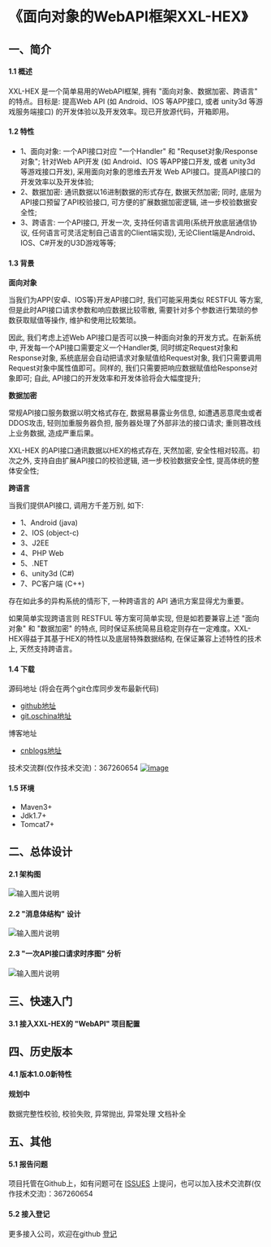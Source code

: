 # 《面向对象的WebAPI框架XXL-HEX》
## 一、简介

#### 1.1 概述
XXL-HEX 是一个简单易用的WebAPI框架, 拥有 "面向对象、数据加密、跨语言" 的特点。目标是: 提高Web API (如 Android、IOS 等APP接口, 或者 unity3d 等游戏服务端接口) 的开发体验以及开发效率。现已开放源代码，开箱即用。

#### 1.2 特性
- 1、面向对象: 一个API接口对应 "一个Handler" 和 "Requset对象/Response对象"; 针对Web API开发 (如 Android、IOS 等APP接口开发, 或者 unity3d 等游戏接口开发), 采用面向对象的思维去开发 Web API接口。提高API接口的开发效率以及开发体验;
- 2、数据加密: 通讯数据以16进制数据的形式存在, 数据天然加密; 同时, 底层为API接口预留了API校验接口, 可方便的扩展数据加密逻辑, 进一步校验数据安全性;
- 3、跨语言: 一个API接口, 开发一次, 支持任何语言调用(系统开放底层通信协议, 任何语言可灵活定制自己语言的Client端实现), 无论Client端是Android、IOS、C#开发的U3D游戏等等;

#### 1.3 背景

**面向对象**

当我们为APP(安卓、IOS等)开发API接口时, 我们可能采用类似 RESTFUL 等方案, 但是此时API接口请求参数和响应数据比较零散, 需要针对多个参数进行繁琐的参数获取赋值等操作, 维护和使用比较繁琐。

因此, 我们考虑上述Web API接口是否可以换一种面向对象的开发方式。在新系统中, 开发每一个API接口需要定义一个Handler类, 同时绑定Request对象和Response对象, 系统底层会自动把请求对象赋值给Request对象, 我们只需要调用Request对象中属性值即可。同样的, 我们只需要把响应数据赋值给Response对象即可; 自此, API接口的开发效率和开发体验将会大幅度提升; 

**数据加密**

常规API接口服务数据以明文格式存在, 数据易暴露业务信息, 如遭遇恶意爬虫或者DDOS攻击, 轻则加重服务器负担, 服务器处理了外部非法的接口请求; 重则篡改线上业务数据, 造成严重后果。

XXL-HEX 的API接口通讯数据以HEX的格式存在, 天然加密, 安全性相对较高。初次之外, 支持自由扩展API接口的校验逻辑, 进一步校验数据安全性, 提高体统的整体安全性;

**跨语言**

当我们提供API接口, 调用方千差万别, 如下:

- 1、Android (java)
- 2、IOS (object-c)
- 3、J2EE
- 4、PHP Web
- 5、.NET 
- 6、unity3d (C#)
- 7、PC客户端 (C++)

存在如此多的异构系统的情形下, 一种跨语言的 API 通讯方案显得尤为重要。

如果简单实现跨语言则 RESTFUL 等方案可简单实现, 但是如若要兼容上述 "面向对象" 和 "数据加密" 的特点, 同时保证系统简易且稳定则存在一定难度。XXL-HEX得益于其基于HEX的特性以及底层特殊数据结构, 在保证兼容上述特性的技术上, 天然支持跨语言。

#### 1.4 下载
源码地址 (将会在两个git仓库同步发布最新代码)
- [github地址](https://github.com/xuxueli/xxl-hex)
- [git.oschina地址](https://git.oschina.net/xuxueli0323/xxl-hex)

博客地址
- [cnblogs地址](http://www.cnblogs.com/xuxueli/p/5003305.html)

技术交流群(仅作技术交流)：367260654    [![image](http://pub.idqqimg.com/wpa/images/group.png)](http://shang.qq.com/wpa/qunwpa?idkey=4686e3fe01118445c75673a66b4cc6b2c7ce0641528205b6f403c179062b0a52 )

#### 1.5 环境
- Maven3+
- Jdk1.7+
- Tomcat7+

## 二、总体设计

#### 2.1 架构图

![输入图片说明](https://static.oschina.net/uploads/img/201609/16191506_arWF.jpg "在这里输入图片标题")

#### 2.2 "消息体结构" 设计

![输入图片说明](https://static.oschina.net/uploads/img/201609/16193859_JIyu.jpg "在这里输入图片标题")



#### 2.3 "一次API接口请求时序图" 分析

![输入图片说明](https://static.oschina.net/uploads/img/201609/16191517_HpcK.jpg "在这里输入图片标题")

## 三、快速入门

#### 3.1 接入XXL-HEX的 "WebAPI" 项目配置


## 四、历史版本
#### 4.1 版本1.0.0新特性

#### 规划中
数据完整性校验, 校验失败, 异常抛出, 异常处理
文档补全

## 五、其他

#### 5.1 报告问题
项目托管在Github上，如有问题可在 [ISSUES](https://github.com/xuxueli/xxl-hex/issues) 上提问，也可以加入技术交流群(仅作技术交流)：367260654

#### 5.2 接入登记
更多接入公司，欢迎在github [登记](https://github.com/xuxueli/xxl-hex/issues/1 )